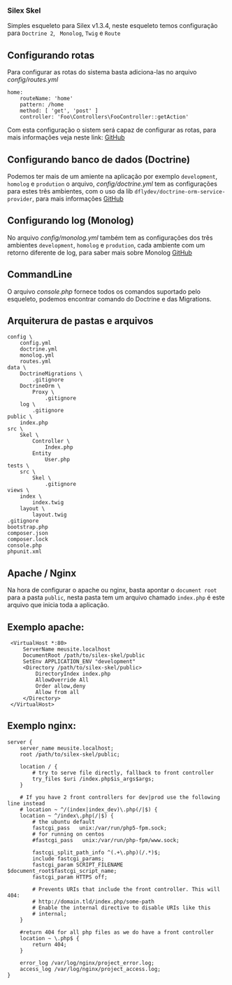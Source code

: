 ### Silex Skel

Simples esqueleto para Silex v1.3.4, neste esqueleto temos configuração para `Doctrine 2`, ` Monolog`, `Twig` e `Route`

## Configurando rotas

Para configurar as rotas do sistema basta adiciona-las no arquivo *config/routes.yml*

    home:
        routeName: 'home'
        pattern: /home
        method: [ 'get', 'post' ]
        controller: 'Foo\Controllers\FooController::getAction'

Com esta configuração o sistem será capaz de configurar as rotas, para mais informações veja neste link: [GitHub](https://github.com/marcojanssen/silex-routing-service-provider)

## Configurando banco de dados (Doctrine)

Podemos ter mais de um amiente na aplicação por exemplo `development`, `homolog` e `prodution` o arquivo, *config/doctrine.yml*
tem as configurações para estes três ambientes, com o uso da lib `dflydev/doctrine-orm-service-provider`, para mais informações [GitHub](https://github.com/dflydev/dflydev-doctrine-orm-service-provider)

## Configurando log (Monolog)

No arquivo *config/monolog.yml* também tem as configurações dos três ambientes `development`, `homolog` e `prodution`, cada
ambiente com um retorno diferente de log, para saber mais sobre Monolog [GitHub](https://github.com/Seldaek/monolog)

## CommandLine

O arquivo *console.php* fornece todos os comandos suportado pelo esqueleto, podemos encontrar comando do Doctrine e das Migrations.

## Arquiterura de pastas e arquivos

    config \
        config.yml
        doctrine.yml
        monolog.yml
        routes.yml
    data \
        DoctrineMigrations \
            .gitignore
        DoctrineOrm \
            Proxy \
                .gitignore
        log \
            .gitignore
    public \
        index.php
    src \
        Skel \
            Controller \
                Index.php
            Entity
                User.php
    tests \
        src \
            Skel \
                .gitignore
    views \
        index \
            index.twig
        layout \
            layout.twig
    .gitignore
    bootstrap.php
    composer.json
    composer.lock
    console.php
    phpunit.xml

## Apache / Nginx

Na hora de configurar o apache ou nginx, basta apontar o `document root` para a pasta `public`, nesta pasta tem um arquivo chamado `index.php` é este arquivo que inicia toda a aplicação.

Exemplo apache:
---------------

     <VirtualHost *:80>
         ServerName meusite.localhost
         DocumentRoot /path/to/silex-skel/public
         SetEnv APPLICATION_ENV "development"
         <Directory /path/to/silex-skel/public>
             DirectoryIndex index.php
             AllowOverride All
             Order allow,deny
             Allow from all
         </Directory>
     </VirtualHost>

Exemplo nginx:
---------------

    server {
        server_name meusite.localhost;
        root /path/to/silex-skel/public;

        location / {
            # try to serve file directly, fallback to front controller
            try_files $uri /index.php$is_args$args;
        }

        # If you have 2 front controllers for dev|prod use the following line instead
        # location ~ ^/(index|index_dev)\.php(/|$) {
        location ~ ^/index\.php(/|$) {
            # the ubuntu default
            fastcgi_pass   unix:/var/run/php5-fpm.sock;
            # for running on centos
            #fastcgi_pass   unix:/var/run/php-fpm/www.sock;

            fastcgi_split_path_info ^(.+\.php)(/.*)$;
            include fastcgi_params;
            fastcgi_param SCRIPT_FILENAME $document_root$fastcgi_script_name;
            fastcgi_param HTTPS off;

            # Prevents URIs that include the front controller. This will 404:
            # http://domain.tld/index.php/some-path
            # Enable the internal directive to disable URIs like this
            # internal;
        }

        #return 404 for all php files as we do have a front controller
        location ~ \.php$ {
            return 404;
        }

        error_log /var/log/nginx/project_error.log;
        access_log /var/log/nginx/project_access.log;
    }

